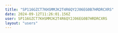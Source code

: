 ```yaml
---
title: "SP116GZCT7KHSMMJK2T4R6QY2J06EG0B7HRDRCXRS"
date: 2024-09-12T11:26:01.156Z
user: SP116GZCT7KHSMMJK2T4R6QY2J06EG0B7HRDRCXRS
layout: "users"
---
```

    